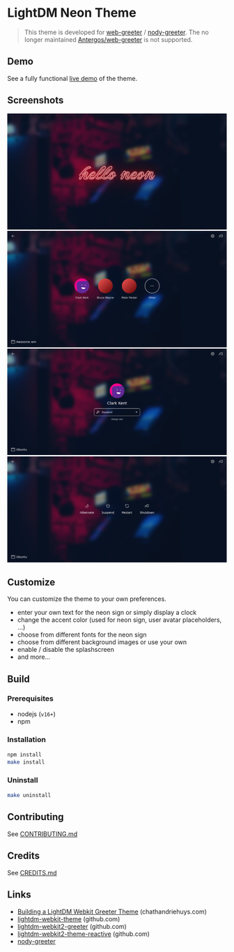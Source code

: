 # LightDM Neon Theme
> This theme is developed for [web-greeter](https://github.com/JezerM/web-greeter) / [nody-greeter](https://github.com/JezerM/nody-greeter). The no longer maintained [Antergos/web-greeter](https://github.com/Antergos/web-greeter) is not supported.

## Demo
See a fully functional [live demo](https://hertg.github.io/lightdm-neon/) of the theme.

## Screenshots
![Splashscreen](./docs/screenshot_splashscreen.png)
![User Selection](./docs/screenshot_user_selection.png)
![Password Prompt](./docs/screenshot_prompt.png)
![Power Menu](./docs/screenshot_powermenu.png)

## Customize
You can customize the theme to your own preferences.
- enter your own text for the neon sign or simply display a clock
- change the accent color (used for neon sign, user avatar placeholders, ...)
- choose from different fonts for the neon sign
- choose from different background images or use your own
- enable / disable the splashscreen
- and more...

## Build
### Prerequisites
- nodejs (`v16+`)
- npm

### Installation

```sh
npm install
make install
```

### Uninstall
```sh
make uninstall
```

## Contributing
See [CONTRIBUTING.md](https://github.com/hertg/lightdm-neon/blob/main/CONTRIBUTING.md)

## Credits
See [CREDITS.md](https://github.com/hertg/lightdm-neon/blob/main/CREDITS.md)

## Links
- [Building a LightDM Webkit Greeter Theme](https://www.chathandriehuys.com/blog/posts/2021/01/building-a-lightdm-webkit-greeter-theme/) (chathandriehuys.com)
- [lightdm-webkit-theme](https://github.com/cdriehuys/lightdm-webkit-theme) (github.com)
- [lightdm-webkit2-greeter](https://github.com/antergos/web-greeter) (github.com)
- [lightdm-webkit2-theme-reactive](https://github.com/gitneeraj/lightdm-webkit2-theme-reactive) (github.com)
- [nody-greeter](https://github.com/JezerM/nody-greeter)